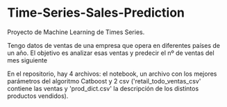 # Time-Series-Sales-Prediction
Proyecto de Machine Learning de Times Series.

Tengo datos de ventas de una empresa que opera en diferentes países de un año. El objetivo es analizar esas ventas y predecir el nº de ventas del mes siguiente

En el repositorio, hay 4 archivos: el notebook, un archivo con los mejores parámetros del algoritmo Catboost y  2 csv ('retail_todo_ventas_csv' contiene las ventas y 'prod_dict.csv' la descripción de los distintos productos vendidos).
